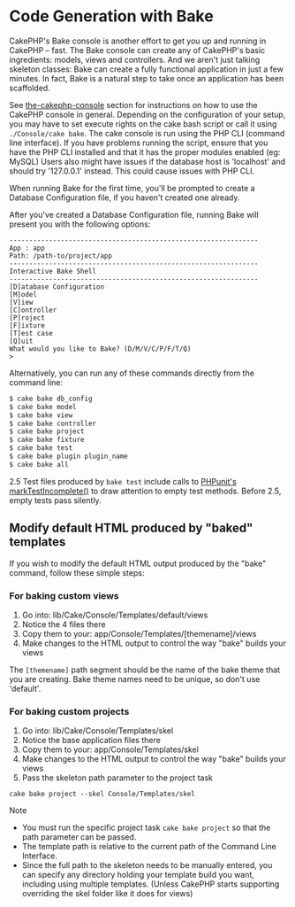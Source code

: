# Code Generation with Bake

CakePHP's Bake console is another effort to get you up and running
in CakePHP – fast. The Bake console can create any of CakePHP's
basic ingredients: models, views and controllers. And we aren't
just talking skeleton classes: Bake can create a fully functional
application in just a few minutes. In fact, Bake is a natural step
to take once an application has been scaffolded.

See [the-cakephp-console](#the-cakephp-console) section for instructions on how to use
the CakePHP console in general. Depending on the configuration of your
setup, you may have to set execute rights on the cake bash script or
call it using `./Console/cake bake`. The cake console is run using the
PHP CLI (command line interface). If you have problems running the script,
ensure that you have the PHP CLI installed and that it has the proper
modules enabled (eg: MySQL) Users also might have issues if the
database host is 'localhost' and should try '127.0.0.1' instead.
This could cause issues with PHP CLI.

When running Bake for the first time, you'll be prompted to create
a Database Configuration file, if you haven't created one already.

After you've created a Database Configuration file, running Bake
will present you with the following options:

    ---------------------------------------------------------------
    App : app
    Path: /path-to/project/app
    ---------------------------------------------------------------
    Interactive Bake Shell
    ---------------------------------------------------------------
    [D]atabase Configuration
    [M]odel
    [V]iew
    [C]ontroller
    [P]roject
    [F]ixture
    [T]est case
    [Q]uit
    What would you like to Bake? (D/M/V/C/P/F/T/Q)
    >

Alternatively, you can run any of these commands directly from the
command line:

``` bash
$ cake bake db_config
$ cake bake model
$ cake bake view
$ cake bake controller
$ cake bake project
$ cake bake fixture
$ cake bake test
$ cake bake plugin plugin_name
$ cake bake all
```

<div class="versionchanged">

2.5
Test files produced by `bake test` include calls to [PHPunit's markTestIncomplete()](https://phpunit.de/manual/3.7/en/incomplete-and-skipped-tests.md) to draw attention to empty test methods. Before 2.5, empty tests pass silently.

</div>

## Modify default HTML produced by "baked" templates

If you wish to modify the default HTML output produced by the
"bake" command, follow these simple steps:

### For baking custom views

1.  Go into: lib/Cake/Console/Templates/default/views
2.  Notice the 4 files there
3.  Copy them to your:
    app/Console/Templates/\[themename\]/views
4.  Make changes to the HTML output to control the way "bake" builds
    your views

The `[themename]` path segment should be the name of the bake
theme that you are creating. Bake theme names need to be unique, so
don't use 'default'.

### For baking custom projects

1.  Go into: lib/Cake/Console/Templates/skel
2.  Notice the base application files there
3.  Copy them to your:
    app/Console/Templates/skel
4.  Make changes to the HTML output to control the way "bake" builds
    your views
5.  Pass the skeleton path parameter to the project task

<!-- -->

    cake bake project --skel Console/Templates/skel

<div class="note">

<div class="title">

Note

</div>

- You must run the specific project task `cake bake project` so
  that the path parameter can be passed.
- The template path is relative to the current path of the Command
  Line Interface.
- Since the full path to the skeleton needs to be manually
  entered, you can specify any directory holding your template build
  you want, including using multiple templates. (Unless CakePHP starts
  supporting overriding the skel folder like it does for views)

</div>
